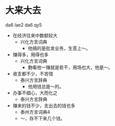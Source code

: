 # 大来大去
da6 lae2 da6 qy5
+ 在经济往来中数额较大
  * 兴化方言词典
    - 他搞的是批发业务，生意上～。
+ 赚得多，用得也多
  * 兴化方言词典
    - 覅看他一赚就是若干，用场也大，他是～。
+ 收支都不少，不吝惜
  * 泰兴方言辞典
    - 他用钱总是～的。
+ 办事不细心，大而化之
  * 泰兴方言辞典
+ 赚来的钱不少，支出去的钱也多
  * 泰州方言词典4
  - ～，存不下来几个钱。
